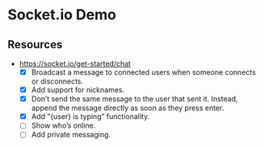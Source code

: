 # Socket.io Demo

## Resources

- https://socket.io/get-started/chat
  - [x] Broadcast a message to connected users when someone connects or
        disconnects.
  - [x] Add support for nicknames.
  - [x] Don’t send the same message to the user that sent it. Instead, append
        the message directly as soon as they press enter.
  - [x] Add “{user} is typing” functionality.
  - [ ] Show who’s online.
  - [ ] Add private messaging.
